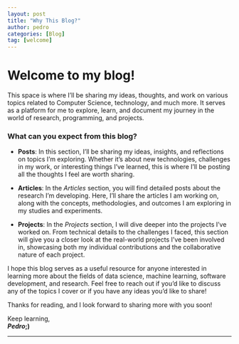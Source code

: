 ```yaml
---
layout: post
title: "Why This Blog?"
author: pedro
categories: [Blog]
tag: [welcome]
---
```


# Welcome to my blog!

This space is where I’ll be sharing my ideas, thoughts, and work on various topics related to Computer Science, technology, and much more. It serves as a platform for me to explore, learn, and document my journey in the world of research, programming, and projects.

### What can you expect from this blog?

- **Posts**: In this section, I’ll be sharing my ideas, insights, and reflections on topics I’m exploring. Whether it’s about new technologies, challenges in my work, or interesting things I’ve learned, this is where I’ll be posting all the thoughts I feel are worth sharing.

- **Articles**: In the *Articles* section, you will find detailed posts about the research I’m developing. Here, I’ll share the articles I am working on, along with the concepts, methodologies, and outcomes I am exploring in my studies and experiments.

- **Projects**: In the *Projects* section, I will dive deeper into the projects I’ve worked on. From technical details to the challenges I faced, this section will give you a closer look at the real-world projects I’ve been involved in, showcasing both my individual contributions and the collaborative nature of each project.

I hope this blog serves as a useful resource for anyone interested in learning more about the fields of data science, machine learning, software development, and research. Feel free to reach out if you’d like to discuss any of the topics I cover or if you have any ideas you’d like to share!

Thanks for reading, and I look forward to sharing more with you soon!

Keep learning,<br>
**_Pedro_;)**

---
